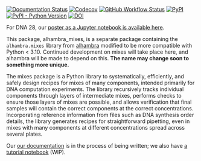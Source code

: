 [![Documentation Status](https://readthedocs.org/projects/alhambra-mixes/badge/?version=latest)](https://alhambra-mixes.readthedocs.io/en/latest/?badge=latest)
[![Codecov](https://img.shields.io/codecov/c/github/cgevans/mixes)](https://pypi.org/project/alhambra-mixes/)
[![GitHub Workflow
Status](https://img.shields.io/github/workflow/status/cgevans/mixes/Python%20tests)]((https://pypi.org/project/alhambra-mixes/))
[![PyPI](https://img.shields.io/pypi/v/alhambra-mixes)](https://pypi.org/project/alhambra-mixes/)
[![PyPI - Python Version](https://img.shields.io/pypi/pyversions/alhambra-mixes)](https://pypi.org/project/alhambra-mixes/)
[![DOI](https://zenodo.org/badge/DOI/10.5281/zenodo.6861213.svg)](https://doi.org/10.5281/zenodo.6861213)

For DNA 28, our [poster as a Jupyter notebook is available here](https://costi.eu/poster-notebook.zip).

This package, alhambra_mixes, is a separate package containing the `alhambra.mixes`
library from
[alhambra][alhambra]
modified to be more compatible with Python < 3.10.  Continued development on
mixes will take place here, and alhambra will be made to depend on this.  **The
name may change soon to something more unique.**

The mixes package is a Python library to systematically, efficiently, and safely
design recipes for mixes of many components, intended primarily for DNA
computation experiments.  The library recursively tracks individual components
through layers of intermediate mixes, performs checks to ensure those layers of
mixes are possible, and allows verification that final samples will contain the
correct components at the correct concentrations. Incorporating reference
information from files such as DNA synthesis order details, the library
generates recipes for straightforward pipetting, even in mixes with many
components at different concentrations spread across several plates.

Our [our documentation][mixref] is in the process of being written; we also have [a tutorial notebook][tutorial] (WIP).


[alhambra]: https://github.com/DNA-and-Natural-Algorithms-Group/alhambra
[mixref]: https://alhambra-mixes.readthedocs.io/
[tutorial]: https://github.com/cgevans/mixes/blob/main/tutorial.ipynb
